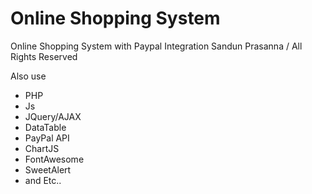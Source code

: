 # Online Shopping System
Online Shopping System with Paypal Integration
Sandun Prasanna / All Rights Reserved

Also use 
- PHP
- Js
- JQuery/AJAX
- DataTable
- PayPal API
- ChartJS
- FontAwesome
- SweetAlert
- and Etc..
